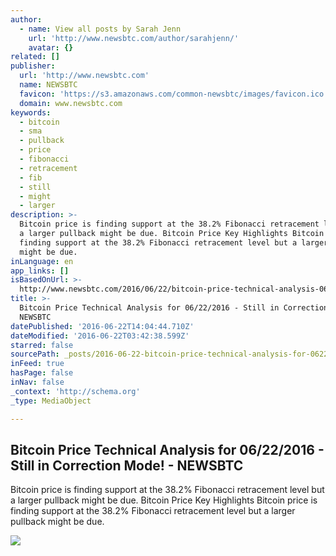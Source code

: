 ```yaml
---
author:
  - name: View all posts by Sarah Jenn
    url: 'http://www.newsbtc.com/author/sarahjenn/'
    avatar: {}
related: []
publisher:
  url: 'http://www.newsbtc.com'
  name: NEWSBTC
  favicon: 'https://s3.amazonaws.com/common-newsbtc/images/favicon.ico'
  domain: www.newsbtc.com
keywords:
  - bitcoin
  - sma
  - pullback
  - price
  - fibonacci
  - retracement
  - fib
  - still
  - might
  - larger
description: >-
  Bitcoin price is finding support at the 38.2% Fibonacci retracement level but
  a larger pullback might be due. Bitcoin Price Key Highlights Bitcoin price is
  finding support at the 38.2% Fibonacci retracement level but a larger pullback
  might be due.
inLanguage: en
app_links: []
isBasedOnUrl: >-
  http://www.newsbtc.com/2016/06/22/bitcoin-price-technical-analysis-06222016-still-correction-mode/
title: >-
  Bitcoin Price Technical Analysis for 06/22/2016 - Still in Correction Mode! -
  NEWSBTC
datePublished: '2016-06-22T14:04:44.710Z'
dateModified: '2016-06-22T03:42:38.599Z'
starred: false
sourcePath: _posts/2016-06-22-bitcoin-price-technical-analysis-for-06222016-still-in-c.md
inFeed: true
hasPage: false
inNav: false
_context: 'http://schema.org'
_type: MediaObject

---
```

<article style=""><h1>Bitcoin Price Technical Analysis for 06/22/2016 - Still in Correction Mode! - NEWSBTC</h1><p>Bitcoin price is finding support at the 38.2% Fibonacci retracement level but a larger pullback might be due. Bitcoin Price Key Highlights Bitcoin price is finding support at the 38.2% Fibonacci retracement level but a larger pullback might be due.</p><img src="http://s3.amazonaws.com/main-newsbtc-images/2016/06/22040848/160622_bitcoin.png" /></article>